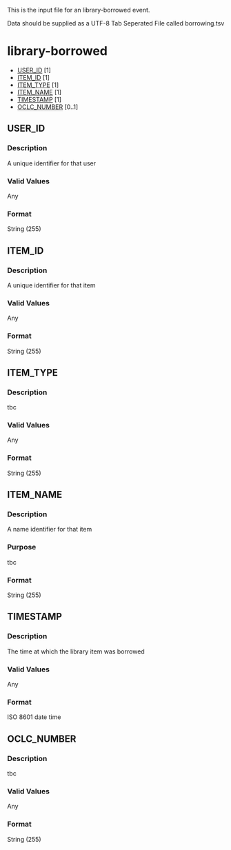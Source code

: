 This is the input file for an library-borrowed event.

Data should be supplied as a UTF-8 Tab Seperated File called borrowing.tsv

# library-borrowed

* [USER_ID](#user_id) [1]
* [ITEM_ID](#item_id) [1]
* [ITEM_TYPE](#item_type) [1]
* [ITEM_NAME](#item_name) [1]
* [TIMESTAMP](#timestamp) [1]
* [OCLC_NUMBER](#oclc_number) [0..1]



## USER_ID 
### Description

A unique identifier for that user

### Valid Values
Any

### Format
String (255)

## ITEM_ID 
### Description

A unique identifier for that item

### Valid Values
Any

### Format
String (255)


## ITEM_TYPE
### Description

tbc

### Valid Values
Any

### Format
String (255)


## ITEM_NAME
### Description

A name identifier for that item

### Purpose

tbc

### Format
String (255)

## TIMESTAMP 
### Description
The time at which the library item was borrowed

### Valid Values
Any

### Format
ISO 8601 date time

## OCLC_NUMBER
### Description

tbc


### Valid Values
Any

### Format
String (255)













